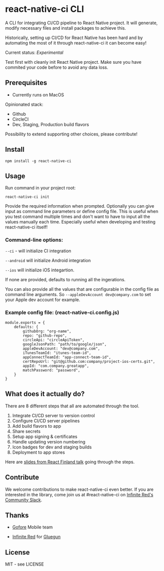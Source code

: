 # react-native-ci CLI

A CLI for integrating CI/CD pipeline to React Native project.
It will generate, modify necessary files and install packages 
to achieve this.

Historically, setting up CI/CD for React Native has been hard and
by automating the most of it through react-native-ci it can become
easy!

Current status: *Experimental*

Test first with cleanly init React Native project.
Make sure you have commited your code before to avoid any data loss.

## Prerequisites

- Currently runs on MacOS

Opinionated stack:

- Github
- CircleCI
- Dev, Staging, Production build flavors

Possibility to extend supporting other choices, please contribute!

## Install

```
npm install -g react-native-ci
```

## Usage

Run command in your project root:

```
react-native-ci init
```

Provide the required information when prompted. Optionally you can give input as command line parameters
or define config file. This is useful when you test command multiple times and don't want
to have to input all the values manually each time. Especially useful when developing and testing
react-native-ci itself!

### Command-line options: 

`--ci` - will initialize CI integration

`--android` will initialize Android integration

`--ios` will initialize iOS integartion.

If none are provided, defaults to running all the ingerations.

You can also provide all the values that are configurable in the config file as command line arguments.
So `--appleDevAccount dev@company.com` to set your Apple dev account for example.

### Example config file: (react-native-ci.config.js)

```
module.exports = {
    defaults: {
        githubOrg: "org-name",
        repo: "github-repo",
        circleApi: "circleApiToken",
        googleJsonPath: "path/to/google/json",
        appleDevAccount: "dev@company.com",
        iTunesTeamId: "itunes-team-id",
        appConnectTeamId: "app-connect-team-id",
        certRepoUrl: "git@github.com:company/project-ios-certs.git",
        appId: "com.company.greatapp",
        matchPassword: "password",
    }
}

```

## What does it actually do?

There are 8 different steps that all are automated through the tool.

1) Integrate CI/CD server to version control
2) Configure CI/CD server pipelines
3) Add build flavors to app
4) Share secrets
5) Setup app signing & certificates
6) Handle updating version numbering
7) Icon badges for dev and staging builds
8) Deployment to app stores

Here are [slides from React Finland talk](docs/ReactFinland-RN-CICD.pdf) going through the steps.

## Contribute

We welcome contributions to make react-native-ci even better. 
If you are interested in the library, come join us
at #react-native-ci on [Infinite Red's Community Slack](http://community.infinite.red/).
 
## Thanks

- [Gofore](https://www.gofore.com) Mobile team

- [Infinite Red](https://infinite.red/) for [Gluegun](https://infinitered.github.io/gluegun/#/)


## License

MIT - see LICENSE

